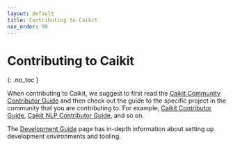 ```yaml
---
layout: default
title: Contributing to Caikit
nav_order: 99
---
```


# Contributing to Caikit
{: .no_toc }

When contributing to Caikit, we suggest to first read the [Caikit Community Contributor Guide](https://github.com/caikit/community/blob/main/CONTRIBUTING.md) and then check out the guide to the specific project in the community that you are contributing to. For example, [Caikit Contributor Guide](https://github.com/caikit/caikit/blob/main/CONTRIBUTING.md), [Caikit NLP Contributor Guide](https://github.com/caikit/caikit-nlp/blob/main/CONTRIBUTING.md), and so on.

The [Development Guide](developing.html) page has in-depth information about setting up development environments and tooling.
